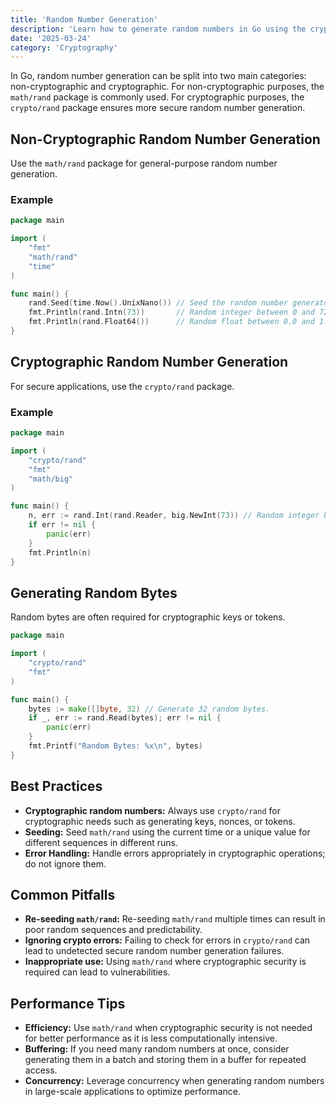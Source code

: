 ```yaml
---
title: 'Random Number Generation'
description: 'Learn how to generate random numbers in Go using the crypto and math packages for cryptographic and non-cryptographic purposes'
date: '2025-03-24'
category: 'Cryptography'
---
```


In Go, random number generation can be split into two main categories: non-cryptographic and cryptographic. For non-cryptographic purposes, the `math/rand` package is commonly used. For cryptographic purposes, the `crypto/rand` package ensures more secure random number generation.

## Non-Cryptographic Random Number Generation

Use the `math/rand` package for general-purpose random number generation.

### Example

```go
package main

import (
	"fmt"
	"math/rand"
	"time"
)

func main() {
	rand.Seed(time.Now().UnixNano()) // Seed the random number generator
	fmt.Println(rand.Intn(73))       // Random integer between 0 and 72.
	fmt.Println(rand.Float64())      // Random float between 0.0 and 1.0.
}
```

## Cryptographic Random Number Generation

For secure applications, use the `crypto/rand` package.

### Example

```go
package main

import (
	"crypto/rand"
	"fmt"
	"math/big"
)

func main() {
	n, err := rand.Int(rand.Reader, big.NewInt(73)) // Random integer between 0 and 72 (inclusive).
	if err != nil {
		panic(err)
	}
	fmt.Println(n)
}
```

## Generating Random Bytes

Random bytes are often required for cryptographic keys or tokens.

```go
package main

import (
	"crypto/rand"
	"fmt"
)

func main() {
	bytes := make([]byte, 32) // Generate 32 random bytes.
	if _, err := rand.Read(bytes); err != nil {
		panic(err)
	}
	fmt.Printf("Random Bytes: %x\n", bytes)
}
```

## Best Practices

- **Cryptographic random numbers:** Always use `crypto/rand` for cryptographic needs such as generating keys, nonces, or tokens.
- **Seeding:** Seed `math/rand` using the current time or a unique value for different sequences in different runs.
- **Error Handling:** Handle errors appropriately in cryptographic operations; do not ignore them.

## Common Pitfalls

- **Re-seeding `math/rand`:** Re-seeding `math/rand` multiple times can result in poor random sequences and predictability.
- **Ignoring crypto errors:** Failing to check for errors in `crypto/rand` can lead to undetected secure random number generation failures.
- **Inappropriate use:** Using `math/rand` where cryptographic security is required can lead to vulnerabilities.

## Performance Tips

- **Efficiency:** Use `math/rand` when cryptographic security is not needed for better performance as it is less computationally intensive.
- **Buffering:** If you need many random numbers at once, consider generating them in a batch and storing them in a buffer for repeated access.
- **Concurrency:** Leverage concurrency when generating random numbers in large-scale applications to optimize performance.